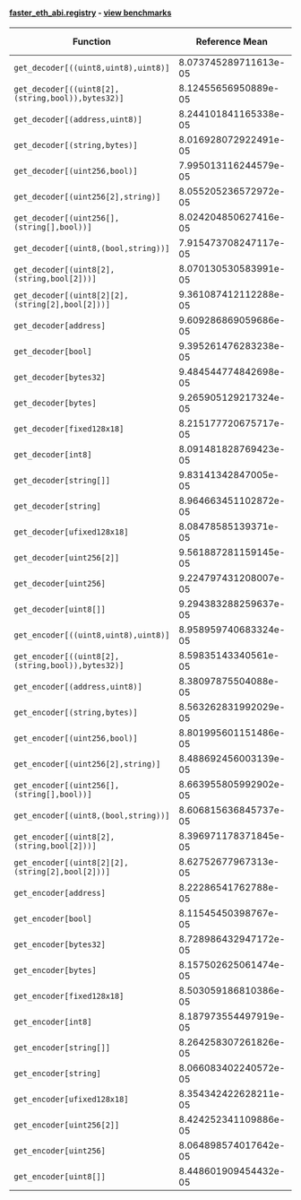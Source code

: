 #### [faster_eth_abi.registry](https://github.com/BobTheBuidler/faster-eth-abi/blob/master/faster_eth_abi/registry.py) - [view benchmarks](https://github.com/BobTheBuidler/faster-eth-abi/blob/master/benchmarks/test_registry_benchmarks.py)

| Function | Reference Mean | Faster Mean | % Change | Speedup (%) | x Faster | Faster |
|----------|---------------|-------------|----------|-------------|----------|--------|
| `get_decoder[((uint8,uint8),uint8)]` | 8.073745289711613e-05 | 7.933519757421038e-05 | 1.74% | 1.77% | 1.02x | ✅ |
| `get_decoder[((uint8[2],(string,bool)),bytes32)]` | 8.12455656950889e-05 | 7.940497942096001e-05 | 2.27% | 2.32% | 1.02x | ✅ |
| `get_decoder[(address,uint8)]` | 8.244101841165338e-05 | 8.358133400520019e-05 | -1.38% | -1.36% | 0.99x | ❌ |
| `get_decoder[(string,bytes)]` | 8.016928072922491e-05 | 8.321414280371238e-05 | -3.80% | -3.66% | 0.96x | ❌ |
| `get_decoder[(uint256,bool)]` | 7.995013116244579e-05 | 8.208287977109571e-05 | -2.67% | -2.60% | 0.97x | ❌ |
| `get_decoder[(uint256[2],string)]` | 8.055205236572972e-05 | 8.061518476750505e-05 | -0.08% | -0.08% | 1.00x | ❌ |
| `get_decoder[(uint256[],(string[],bool))]` | 8.024204850627416e-05 | 8.173185947643511e-05 | -1.86% | -1.82% | 0.98x | ❌ |
| `get_decoder[(uint8,(bool,string))]` | 7.915473708247117e-05 | 8.138318775870614e-05 | -2.82% | -2.74% | 0.97x | ❌ |
| `get_decoder[(uint8[2],(string,bool[2]))]` | 8.070130530583991e-05 | 8.032375506155151e-05 | 0.47% | 0.47% | 1.00x | ✅ |
| `get_decoder[(uint8[2][2],(string[2],bool[2]))]` | 9.361087412112288e-05 | 9.643355604668523e-05 | -3.02% | -2.93% | 0.97x | ❌ |
| `get_decoder[address]` | 9.609286869059686e-05 | 9.430459409184616e-05 | 1.86% | 1.90% | 1.02x | ✅ |
| `get_decoder[bool]` | 9.395261476283238e-05 | 9.281736482615868e-05 | 1.21% | 1.22% | 1.01x | ✅ |
| `get_decoder[bytes32]` | 9.484544774842698e-05 | 9.413516924976059e-05 | 0.75% | 0.75% | 1.01x | ✅ |
| `get_decoder[bytes]` | 9.265905129217324e-05 | 9.062023215125782e-05 | 2.20% | 2.25% | 1.02x | ✅ |
| `get_decoder[fixed128x18]` | 8.215177720675717e-05 | 7.541416757534807e-05 | 8.20% | 8.93% | 1.09x | ✅ |
| `get_decoder[int8]` | 8.091481828769423e-05 | 8.254032452109047e-05 | -2.01% | -1.97% | 0.98x | ❌ |
| `get_decoder[string[]]` | 9.83141342847005e-05 | 9.646091176806382e-05 | 1.89% | 1.92% | 1.02x | ✅ |
| `get_decoder[string]` | 8.964663451102872e-05 | 9.292836147778533e-05 | -3.66% | -3.53% | 0.96x | ❌ |
| `get_decoder[ufixed128x18]` | 8.08478585139371e-05 | 8.14368122094048e-05 | -0.73% | -0.72% | 0.99x | ❌ |
| `get_decoder[uint256[2]]` | 9.561887281159145e-05 | 9.377548286079937e-05 | 1.93% | 1.97% | 1.02x | ✅ |
| `get_decoder[uint256]` | 9.224797431208007e-05 | 9.466154712369782e-05 | -2.62% | -2.55% | 0.97x | ❌ |
| `get_decoder[uint8[]]` | 9.294383288259637e-05 | 9.361605187580083e-05 | -0.72% | -0.72% | 0.99x | ❌ |
| `get_encoder[((uint8,uint8),uint8)]` | 8.958959740683324e-05 | 8.669765456614105e-05 | 3.23% | 3.34% | 1.03x | ✅ |
| `get_encoder[((uint8[2],(string,bool)),bytes32)]` | 8.59835143340561e-05 | 8.402203473788338e-05 | 2.28% | 2.33% | 1.02x | ✅ |
| `get_encoder[(address,uint8)]` | 8.38097875504088e-05 | 8.277398696293965e-05 | 1.24% | 1.25% | 1.01x | ✅ |
| `get_encoder[(string,bytes)]` | 8.563262831992029e-05 | 8.351368883837485e-05 | 2.47% | 2.54% | 1.03x | ✅ |
| `get_encoder[(uint256,bool)]` | 8.801995601151486e-05 | 8.493990804029337e-05 | 3.50% | 3.63% | 1.04x | ✅ |
| `get_encoder[(uint256[2],string)]` | 8.488692456003139e-05 | 8.573782029728317e-05 | -1.00% | -0.99% | 0.99x | ❌ |
| `get_encoder[(uint256[],(string[],bool))]` | 8.663955805992902e-05 | 8.844439618352866e-05 | -2.08% | -2.04% | 0.98x | ❌ |
| `get_encoder[(uint8,(bool,string))]` | 8.606815636845737e-05 | 8.598264180740017e-05 | 0.10% | 0.10% | 1.00x | ✅ |
| `get_encoder[(uint8[2],(string,bool[2]))]` | 8.396971178371845e-05 | 8.400544177273918e-05 | -0.04% | -0.04% | 1.00x | ❌ |
| `get_encoder[(uint8[2][2],(string[2],bool[2]))]` | 8.62752677967313e-05 | 8.443398836145583e-05 | 2.13% | 2.18% | 1.02x | ✅ |
| `get_encoder[address]` | 8.22286541762788e-05 | 8.071210092961255e-05 | 1.84% | 1.88% | 1.02x | ✅ |
| `get_encoder[bool]` | 8.11545450398767e-05 | 8.049196424913681e-05 | 0.82% | 0.82% | 1.01x | ✅ |
| `get_encoder[bytes32]` | 8.728986432947172e-05 | 8.632085399992227e-05 | 1.11% | 1.12% | 1.01x | ✅ |
| `get_encoder[bytes]` | 8.157502625061474e-05 | 8.079751941126753e-05 | 0.95% | 0.96% | 1.01x | ✅ |
| `get_encoder[fixed128x18]` | 8.503059186810386e-05 | 8.239464356141618e-05 | 3.10% | 3.20% | 1.03x | ✅ |
| `get_encoder[int8]` | 8.187973554497919e-05 | 8.223488832495687e-05 | -0.43% | -0.43% | 1.00x | ❌ |
| `get_encoder[string[]]` | 8.264258307261826e-05 | 8.608627361595413e-05 | -4.17% | -4.00% | 0.96x | ❌ |
| `get_encoder[string]` | 8.066083402240572e-05 | 8.073385031411795e-05 | -0.09% | -0.09% | 1.00x | ❌ |
| `get_encoder[ufixed128x18]` | 8.354342422628211e-05 | 8.518180148977197e-05 | -1.96% | -1.92% | 0.98x | ❌ |
| `get_encoder[uint256[2]]` | 8.424252341109886e-05 | 8.489923320493376e-05 | -0.78% | -0.77% | 0.99x | ❌ |
| `get_encoder[uint256]` | 8.064898574017642e-05 | 8.08410156982895e-05 | -0.24% | -0.24% | 1.00x | ❌ |
| `get_encoder[uint8[]]` | 8.448601909454432e-05 | 8.505200653699965e-05 | -0.67% | -0.67% | 0.99x | ❌ |
